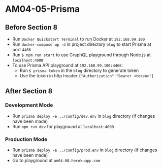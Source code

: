 # AM04-05-Prisma
## Before Section 8
* Run `Docker Quickstart Terminal` to run Docker at `192.168.99.100`
* Run `docker-compose up -d` in project directory `blog` to start Prisma at port `4466`
* Run `$ npm run start` to use GraphQL playground through Node.js at `localhost:4000`
* To use Prisma API playground at `192.168.99.100:4466`:
  * Run `$ prisma token` in the `blog` directory to generate token
  * Use the token in http header `{"Authorization":"Bearer <token>"}`
## After Section 8
### Development Mode
* Run `prisma deploy -e ../config/dev.env` in `blog` directory (if changes have been made)
* Run `npm run dev` for playground at `localhost:4000`
### Production Mode
* Run `prisma deploy -e ../config/prod.env` in `blog` directory (if changes have been made)
* Go to playground at `am04-08.herokuapp.com`
